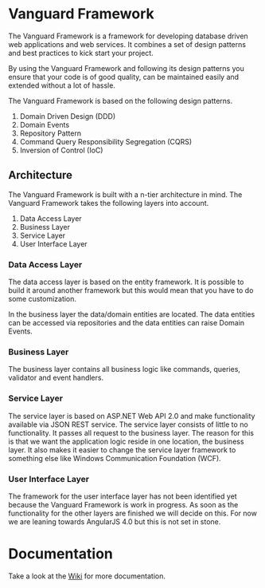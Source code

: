 # Vanguard Framework
The Vanguard Framework is a framework for developing database driven web applications and web services. It combines a set of design patterns and best practices to kick start your project.

By using the Vanguard Framework and following its design patterns you ensure that your code is of good quality, can be maintained easily and extended without a lot of hassle.

The Vanguard Framework is based on the following design patterns.

1. Domain Driven Design (DDD)
2. Domain Events
3. Repository Pattern
4. Command Query Responsibility Segregation (CQRS)
5. Inversion of Control (IoC)

## Architecture
The Vanguard Framework is built with a n-tier architecture in mind. The Vanguard Framework takes the following layers into account.

1. Data Access Layer
2. Business Layer
3. Service Layer
4. User Interface Layer

### Data Access Layer
The data access layer is based on the entity framework. It is possible to build it around another framework but this would mean that you have to do some customization.

In the business layer the data/domain entities are located. The data entities can be accessed via repositories and the data entities can raise Domain Events.

### Business Layer
The business layer contains all business logic like commands, queries, validator and event handlers.

### Service Layer
The service layer is based on ASP.NET Web API 2.0 and make functionality available via JSON REST service. The service layer consists of little to no functionality. It passes all request to the business layer. The reason for this is that we want the application logic reside in one location, the business layer. It also makes it easier to change the service layer framework to something else like Windows Communication Foundation (WCF). 

### User Interface Layer
The framework for the user interface layer has not been identified yet because the Vanguard Framework is work in progress. As soon as the functionality for the other layers are finished we will decide on this. For now we are leaning towards AngularJS 4.0 but this is not set in stone.

# Documentation
Take a look at the [Wiki](https://github.com/jgveire/Vanguard.Framework/wiki) for more documentation.
